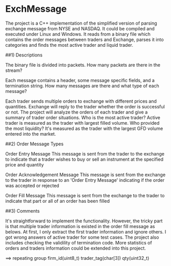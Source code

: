 # ExchMessage

The project is a C++ implementation of the simplified version of parsing exchange message from NYSE and NASDAQ. It could be compiled and executed under Linux and Windows. It reads from a binary file which contains the order messages between traders and Exchange, parses it into categories and finds the most active trader and liquid trader. 

##1) Descriptions

The binary file is divided into packets. How many packets are there in the stream? 

Each message contains a header, some message specific fields, and a termination string. How many messages are there and what type of each message? 

Each trader sends multiple orders to exchange with different prices and quantities. Exchange will reply to the trader whether the order is successful or not. The project will analyze the orders of each trader and give a summary of trader order situations. Who is the most active trader? Active trader is measured as the trader with largest filled volume. 
Who provided the most liquidity? It's measured as the trader with the largest GFD volume entered into the market. 

##2) Order Message Types

Order Entry Message
This message is sent from the trader to the exchange to indicate that a trader wishes to buy or sell an instrument at the specified price and quantity

Order Acknowledgement Message
This message is sent from the exchange to the trader in response to an 'Order Entry Message' indicating if the order was accepted or rejected

Order Fill Message
This message is sent from the exchange to the trader to indicate that part or all of an order has been filled

##3) Comments

It's straightforward to implement the functionality. However, the tricky part is that multiple trader information is existed in the order fill message as belows. At first, I only extract the first trader information and ignore others. I got wrong answers of active trader for some test cases. The project also includes checking the validility of termination code. More statistics of orders and traders information could be extended into this project. 

==> repeating group
firm_id(uint8_t)
trader_tag(char[3])
qty(uint32_t)

